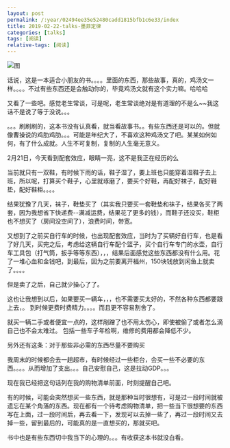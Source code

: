 ```yaml
---
layout: post
permalink: /:year/02494ee35e52480cadd1815bfb1c6e33/index
title: 2019-02-22-talks-墨菲定律
categories: [talks]
tags: [阅读]
relative-tags: [阅读]
---
```




![图](https://gitee.com/linxingyang/at-2020-10-02-image/raw/master/image/T-talks/image/2019/books/mfdl.jpg)

话说，这是一本适合小朋友的书。。。。里面的东西，那些故事，真的，鸡汤文一样。。。。不过有些东西还是会触动你的，毕竟鸡汤文就有这个实力嘛。哈哈哈


又看了一些吧。感觉老生常谈，可是呢，老生常谈绝对是有道理的不是么~~我这话不是说了等于没说。。。


。。。刷刷刷的，这本书没有认真看，就当看故事书。。有些东西还是可以的。但就像曹操说的鸡肋鸡肋。。。可能是年纪大了，不喜欢这种鸡汤文了吧。某某如何如何，有了什么成就。人生不可复制，复制的人生毫无意义。


2月21日，今天看到配套效应，眼睛一亮，这不是我正在经历的么


当前就只有一双鞋，有时候下雨的话，鞋子湿了，要上班也只能穿着湿鞋子去上班，所以呢，打算买个鞋子，心里就琢磨了，要买个好鞋，再配好袜子，配好鞋垫，配好鞋柜。。。。

结果犹豫了几天，袜子，鞋垫买了（其实我只要买一套鞋垫和袜子，结果各买了两套，因为我想省下快递费--满减运费，结果花了更多的钱），而鞋子还没买，鞋柜也不想买了（房间没空间了），浪费时间，带宽。


又想到了之前买自行车的时候，也出现配套效应，当时为了买辆好自行车，也是看了好几天，买完之后，考虑给这辆自行车配个篮子，买个自行车专门的水壶，自行车工具包（打气筒，扳手等等东西），，，结果后面感觉这些东西都没有什么用。花了一堆心血和金钱吧，到最后，因为之前要离开福州，150块钱放到闲鱼上就卖了。。。。


但是卖了之后，自己就少操心了了。


这也让我想到以后，如果要买一辆车，，，也不需要买太好的，不然各种东西都要跟上去，。 到时候更费时费精力。。。。而且更不容易割舍了。

就买一辆二手或者便宜一点的，这样剐蹭了也不用太伤心，即使被偷了或者怎么滴自己也不会太难过。 包括一些车子年检啊，维修的费用都会降低不少。


另外还有这条：对于那些非必需的东西尽量不要购买

我周末的时候都会去一趟超市，有时候经过一些柜台，会买一些不必要的东西。。。。从而增加了支出。。。自己安慰自己，这是拉动GDP。。。

现在我已经把这句话列在我的购物清单前面，时刻提醒自己吧。

有的时候，可能会突然想买一些东西，就是那种当时很想有，可是过一段时间就被遗忘在某个角落的东西。现在都有一个待考虑购物清单，把一些当下很想要的东西写在上面，过一段时间后，再去看一下，发现可以去掉一些了，再过一段时间又去掉一些，留到最后的，可能真的是一直想买的，那就买吧。



书中也是有些东西切中我当下的心理的。。。有收获这本书就没白看。

